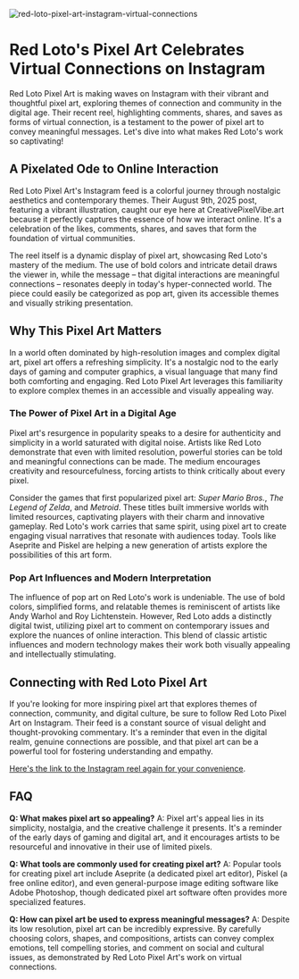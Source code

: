 ![red-loto-pixel-art-instagram-virtual-connections](https://images.pexels.com/photos/30547572/pexels-photo-30547572.jpeg?auto=compress&cs=tinysrgb&fit=crop&h=627&w=1200)

# Red Loto's Pixel Art Celebrates Virtual Connections on Instagram

Red Loto Pixel Art is making waves on Instagram with their vibrant and thoughtful pixel art, exploring themes of connection and community in the digital age. Their recent reel, highlighting comments, shares, and saves as forms of virtual connection, is a testament to the power of pixel art to convey meaningful messages. Let's dive into what makes Red Loto's work so captivating!

## A Pixelated Ode to Online Interaction

Red Loto Pixel Art's Instagram feed is a colorful journey through nostalgic aesthetics and contemporary themes. Their August 9th, 2025 post, featuring a vibrant illustration, caught our eye here at CreativePixelVibe.art because it perfectly captures the essence of how we interact online. It's a celebration of the likes, comments, shares, and saves that form the foundation of virtual communities.

The reel itself is a dynamic display of pixel art, showcasing Red Loto's mastery of the medium. The use of bold colors and intricate detail draws the viewer in, while the message – that digital interactions are meaningful connections – resonates deeply in today's hyper-connected world. The piece could easily be categorized as pop art, given its accessible themes and visually striking presentation.

## Why This Pixel Art Matters

In a world often dominated by high-resolution images and complex digital art, pixel art offers a refreshing simplicity. It's a nostalgic nod to the early days of gaming and computer graphics, a visual language that many find both comforting and engaging. Red Loto Pixel Art leverages this familiarity to explore complex themes in an accessible and visually appealing way.

### The Power of Pixel Art in a Digital Age

Pixel art's resurgence in popularity speaks to a desire for authenticity and simplicity in a world saturated with digital noise. Artists like Red Loto demonstrate that even with limited resolution, powerful stories can be told and meaningful connections can be made. The medium encourages creativity and resourcefulness, forcing artists to think critically about every pixel.

Consider the games that first popularized pixel art: *Super Mario Bros.*, *The Legend of Zelda*, and *Metroid*. These titles built immersive worlds with limited resources, captivating players with their charm and innovative gameplay. Red Loto's work carries that same spirit, using pixel art to create engaging visual narratives that resonate with audiences today. Tools like Aseprite and Piskel are helping a new generation of artists explore the possibilities of this art form.

### Pop Art Influences and Modern Interpretation

The influence of pop art on Red Loto's work is undeniable. The use of bold colors, simplified forms, and relatable themes is reminiscent of artists like Andy Warhol and Roy Lichtenstein. However, Red Loto adds a distinctly digital twist, utilizing pixel art to comment on contemporary issues and explore the nuances of online interaction. This blend of classic artistic influences and modern technology makes their work both visually appealing and intellectually stimulating.

## Connecting with Red Loto Pixel Art

If you're looking for more inspiring pixel art that explores themes of connection, community, and digital culture, be sure to follow Red Loto Pixel Art on Instagram. Their feed is a constant source of visual delight and thought-provoking commentary. It's a reminder that even in the digital realm, genuine connections are possible, and that pixel art can be a powerful tool for fostering understanding and empathy.

[Here's the link to the Instagram reel again for your convenience](https://www.instagram.com/reel/DNbDeMiNb-j/).

## FAQ

**Q: What makes pixel art so appealing?**
A: Pixel art's appeal lies in its simplicity, nostalgia, and the creative challenge it presents. It's a reminder of the early days of gaming and digital art, and it encourages artists to be resourceful and innovative in their use of limited pixels.

**Q: What tools are commonly used for creating pixel art?**
A: Popular tools for creating pixel art include Aseprite (a dedicated pixel art editor), Piskel (a free online editor), and even general-purpose image editing software like Adobe Photoshop, though dedicated pixel art software often provides more specialized features.

**Q: How can pixel art be used to express meaningful messages?**
A: Despite its low resolution, pixel art can be incredibly expressive. By carefully choosing colors, shapes, and compositions, artists can convey complex emotions, tell compelling stories, and comment on social and cultural issues, as demonstrated by Red Loto Pixel Art's work on virtual connections.